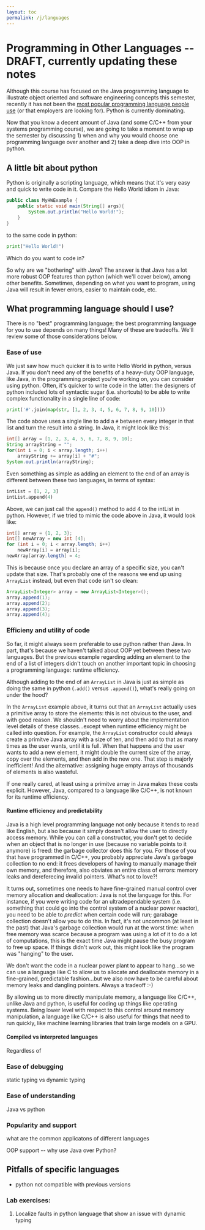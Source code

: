 ```yaml
---
layout: toc
permalink: /j/languages
---
```



# Programming in Other Languages -- DRAFT, currently updating these notes

Although this course has focused on the Java programming language to illustrate object oriented and software engineering concepts this semester, recently it has not been the [most popular programming language people use](https://spectrum.ieee.org/top-programming-languages-2024) (or that employers are looking for). Python is currently dominating.

Now that you know a decent amount of Java (and some C/C++ from your systems programming course), we are going to take a moment to wrap up the semester by discussing 1) when and why you would choose one programming language over another and 2) take a deep dive into OOP in python.


## A little bit about python

Python is originally a scripting language, which means that it's very easy and quick to write code in it. Compare the Hello World idiom in Java:

```java
public class MyHWExample {
    public static void main(String[] args){
        System.out.println("Hello World!");
    }
}
```

to the same code in python:

```python
print("Hello World!")
```

Which do you want to code in? 

So why are we "bothering" with Java? The answer is that Java has a lot more robust OOP features than python (which we'll cover below), among other benefits. Sometimes, depending on what you want to program, using Java will result in fewer errors, easier to maintain code, etc.

## What programming language should I use?

There is no "best" programming language; the best programming language for you to use depends on many things! Many of these are tradeoffs. We'll review some of those considerations below.

### Ease of use 

We just saw how much quicker it is to write Hello World in python, versus Java. If you don't need any of the benefits of a heavy-duty OOP language, like Java, in the programming project you're working on, you can consider using python. Often, it's quicker to write code in the latter: the designers of python included lots of syntactic sugar (i.e. shortcuts) to be able to write complex functionality in a single line of code:

```python
print('#'.join(map(str, [1, 2, 3, 4, 5, 6, 7, 8, 9, 10])))
```

The code above uses a single line to add a `#` between every integer in that list and turn the result into a string. In Java, it might look like this:

```java
int[] array = [1, 2, 3, 4, 5, 6, 7, 8, 9, 10];
String arrayString = "";
for(int i = 0; i < array.length; i++)
    arrayString += array[i] + "#";
System.out.println(arrayString);
```
Even something as simple as adding an element to the end of an array is different between these two languages, in terms of syntax:

```python
intList = [1, 2, 3]
intList.append(4)
```

Above, we can just call the `append()` method to add 4 to the intList in python. However, if we tried to mimic the code above in Java, it would look like:

```java
int[] array = {1, 2, 3};
int[] newArray = new int [4];
for (int i = 0; i < array.length; i++)
    newArray[i] = array[i];
newArray[array.length] = 4;
```

This is because once you declare an array of a specific size, you can't update that size. That's probably one of the reasons we end up using `ArrayList` instead, but even that code isn't so clean:

```java
ArrayList<Integer> array = new ArrayList<Integer>();
array.append(1);
array.append(2);
array.append(3);
array.append(4);
```

### Efficieny and utility of code

So far, it might always seem preferable to use python rather than Java. In part, that's because we haven't talked about OOP yet between these two languages. But the previous example regarding adding an element to the end of a list of integers didn't touch on another important topic in choosing a programming language: runtime efficiency.

Although adding to the end of an `ArrayList` in Java is just as simple as doing the same in python (`.add()` versus `.append()`), what's really going on under the hood? 

In the `ArrayList` example above, it turns out that an `ArrayList` actually uses a primitive array to store the elements: this is not obvious to the user, and with good reason. We shouldn't need to worry about the implementation level details of these classes...except when runtime efficiency might be called into question. For example, the `ArrayList` constructor could always create a primitve Java array with a size of ten, and then add to that as many times as the user wants, until it is full. When that happens and the user wants to add a new element, it might double the current size of the array, copy over the elements, and then add in the new one. That step is majorly inefficient! And the alternative: assigning huge empty arrays of thousands of elements is also wasteful. 

If one really cared, at least using a primitve array in Java makes these costs explicit. However, Java, compared to a language like C/C++, is not known for its runtime efficiency. 

#### Runtime efficiency and predictability

Java is a high level programming language not only because it tends to read like English, but also because it simply doesn't allow the user to directly access memory. While you can call a constructor, you don't get to decide when an object that is no longer in use (because no variable points to it anymore) is freed: the garbage collector does this for you. For those of you that have programmed in C/C++, you probably appreciate Java's garbage collection to no end: it frees developers of having to manually manage their own memory, and therefore, also obviates an entire class of errors: memory leaks and dereferecing invalid pointers. What's not to love?!

It turns out, sometimes one needs to have fine-grained manual control over memory allocation and deallocation: Java is not the language for this. For instance, if you were writing code for an ultradependable system (i.e. something that could go into the control system of a nuclear power reactor), you need to be able to *predict* when certain code will run; garabage collection doesn't allow you to do this. In fact, it's not uncommon (at least in the past) that Java's garbage collection would run at the worst time: when free memory was scarce because a program was using a lot of it to do a lot of computations, this is the exact time Java might pause the busy program to free up space. If things didn't work out, this might look like the program was "hanging" to the user. 

We don't want the code in a nuclear power plant to appear to hang...so we can use a language like C to allow us to allocate and deallocate memory in a fine-grained, predictable fashion...but we also now have to be careful about memory leaks and dangling pointers. Always a tradeoff :-) 

By allowing us to more directly manipulate memory, a language like C/C++, unlike Java and python, is useful for coding up things like operating systems. Being lower level with respect to this control around memory manipulation, a language like C/C++ is also useful for things that need to run quickly, like machine learning libraries that train large models on a GPU.

#### Compiled vs interpreted languages

Regardless of 

### Ease of debugging


static typing vs dynamic typing


### Ease of understanding

Java vs python



### Popularity and support

what are the common applicatons of different languages

OOP support -- why use Java over Python?

## Pitfalls of specific languages
- python not compatible with previous versions

### Lab exercises:

1. Localize faults in python language that show an issue with dynamic typing
